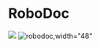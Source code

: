 # RoboDoc
![](images/robodoc.gif|width=48)
![robodoc](https://user-images.githubusercontent.com/24360630/86850512-3fee4b00-c066-11ea-99c7-fe895ec17cd3.gif),width="48"
